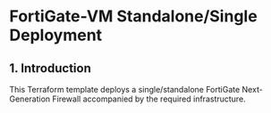 # FortiGate-VM Standalone/Single Deployment

## 1. Introduction
This Terraform template deploys a single/standalone FortiGate Next-Generation Firewall accompanied by the required infrastructure.
